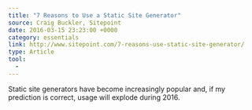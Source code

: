 ```yaml
---
title: "7 Reasons to Use a Static Site Generator"
source: Craig Buckler, Sitepoint
date: 2016-03-15 23:23:00 +0000
category: essentials
link: http://www.sitepoint.com/7-reasons-use-static-site-generator/
type: Article
tool:
  -
---
```

Static site generators have become increasingly popular and, if my prediction is correct, usage will explode during 2016.





